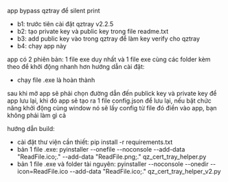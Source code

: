 app bypass qztray để silent print
- b1: trước tiên cài đặt qztray v2.2.5
- b2: tạo private key và public key trong file readme.txt
- b3: add public key vào trong qztray để làm key verify cho qztray
- b4: chạy app này

app có 2 phiên bản: 1 file exe duy nhất và 1 file exe cùng các folder kèm theo để khởi động nhanh hơn
hướng dẫn cài đặt:
- chạy file .exe là hoàn thành

sau khi mở app sẽ phải chọn đường dẫn đến publick key và private key để app lưu lại, khi đó app sẽ tạo ra 1 file config.json để lưu lại, nếu bật chức năng khởi động cùng window nó sẽ lấy config từ file đó điền vào app, bạn không phải làm gì cả

hướng dẫn build:
- cài đặt thư viện cần thiết: pip install -r requirements.txt
- bản 1 file .exe:  pyinstaller --onefile --noconsole  --add-data "ReadFile.ico;." --add-data "ReadFile.png;." qz_cert_tray_helper.py
- bản 1 file .exe và folder tài nguyên: pyinstaller --noconsole --onedir --icon=ReadFile.ico --add-data "ReadFile.ico;." qz_cert_tray_helper_v2.py